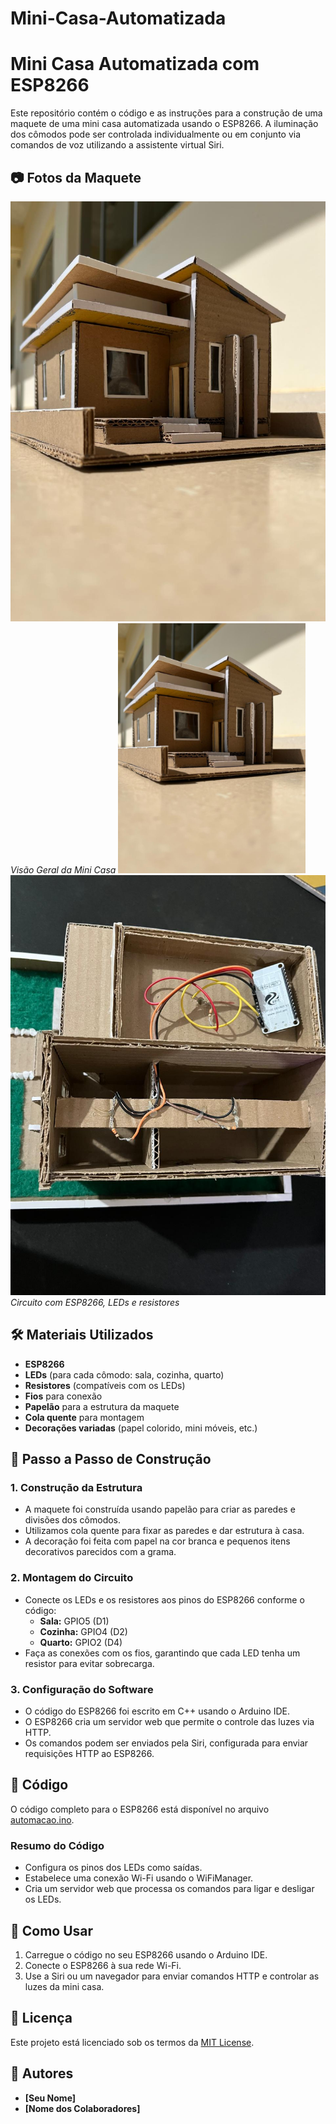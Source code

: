# Mini-Casa-Automatizada
# Mini Casa Automatizada com ESP8266

Este repositório contém o código e as instruções para a construção de uma maquete de uma mini casa automatizada usando o ESP8266. A iluminação dos cômodos pode ser controlada individualmente ou em conjunto via comandos de voz utilizando a assistente virtual Siri.

## 📷 Fotos da Maquete

![Visão Geral da Maquete](CASA.jpeg)
*Visão Geral da Mini Casa*
<img src="CASA.jpeg" alt="Visão Geral da Maquete" width="300"/>
![Circuito e Componentes](Circuito.jpeg)
*Circuito com ESP8266, LEDs e resistores*

## 🛠 Materiais Utilizados

- **ESP8266**
- **LEDs** (para cada cômodo: sala, cozinha, quarto)
- **Resistores** (compatíveis com os LEDs)
- **Fios** para conexão
- **Papelão** para a estrutura da maquete
- **Cola quente** para montagem
- **Decorações variadas** (papel colorido, mini móveis, etc.)

## 📝 Passo a Passo de Construção

### 1. **Construção da Estrutura**
   - A maquete foi construída usando papelão para criar as paredes e divisões dos cômodos.
   - Utilizamos cola quente para fixar as paredes e dar estrutura à casa.
   - A decoração foi feita com papel na cor branca e pequenos itens decorativos parecidos com a grama.

### 2. **Montagem do Circuito**
   - Conecte os LEDs e os resistores aos pinos do ESP8266 conforme o código:
     - **Sala:** GPIO5 (D1)
     - **Cozinha:** GPIO4 (D2)
     - **Quarto:** GPIO2 (D4)
   - Faça as conexões com os fios, garantindo que cada LED tenha um resistor para evitar sobrecarga.

### 3. **Configuração do Software**
   - O código do ESP8266 foi escrito em C++ usando o Arduino IDE.
   - O ESP8266 cria um servidor web que permite o controle das luzes via HTTP.
   - Os comandos podem ser enviados pela Siri, configurada para enviar requisições HTTP ao ESP8266.

## 🔧 Código

O código completo para o ESP8266 está disponível no arquivo [automacao.ino](caminho/para/arquivo.ino).

### **Resumo do Código**
- Configura os pinos dos LEDs como saídas.
- Estabelece uma conexão Wi-Fi usando o WiFiManager.
- Cria um servidor web que processa os comandos para ligar e desligar os LEDs.

## 🚀 Como Usar

1. Carregue o código no seu ESP8266 usando o Arduino IDE.
2. Conecte o ESP8266 à sua rede Wi-Fi.
3. Use a Siri ou um navegador para enviar comandos HTTP e controlar as luzes da mini casa.

## 📄 Licença

Este projeto está licenciado sob os termos da [MIT License](LICENSE).

## 👥 Autores

- **[Seu Nome]**
- **[Nome dos Colaboradores]**


